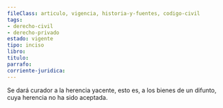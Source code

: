 ```yaml
---
fileClass: articulo, vigencia, historia-y-fuentes, codigo-civil
tags:
- derecho-civil
- derecho-privado
estado: vigente
tipo: inciso
libro:
titulo:
parrafo:
corriente-juridica:
---
```

Se dará curador a la herencia yacente, esto es, a los bienes de un difunto, cuya herencia no ha sido aceptada.